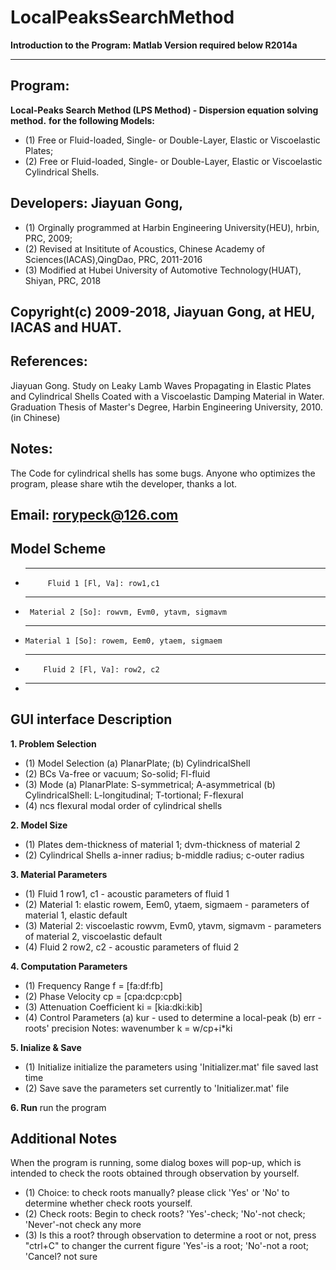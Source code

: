 # LocalPeaksSearchMethod
  **Introduction to the Program: Matlab Version required below R2014a**
**********************************************************************************
## Program: 
   **Local-Peaks Search Method (LPS Method) - Dispersion equation solving method.**
   **for the following Models:**
* (1) Free or Fluid-loaded, Single- or Double-Layer, Elastic or Viscoelastic Plates;
* (2) Free or Fluid-loaded, Single- or Double-Layer, Elastic or Viscoelastic Cylindrical Shells.

## Developers: Jiayuan Gong,
* (1) Orginally programmed at Harbin Engineering University(HEU), hrbin, PRC, 2009;
* (2) Revised at Insititute of Acoustics, Chinese Academy of Sciences(IACAS),QingDao, PRC, 2011-2016
* (3) Modified at Hubei University of Automotive Technology(HUAT), Shiyan, PRC, 2018

## Copyright(c) 2009-2018, Jiayuan Gong, at HEU, IACAS and HUAT.

## References: 
Jiayuan Gong. Study on Leaky Lamb Waves Propagating in Elastic Plates
and Cylindrical Shells Coated with a Viscoelastic Damping Material in Water. 
Graduation Thesis of Master's Degree, Harbin Engineering University, 2010. (in Chinese)

## Notes:  
The Code for cylindrical shells has some bugs. Anyone who optimizes
the program, please share wtih the developer, thanks a lot.

## Email: rorypeck@126.com

 ## Model Scheme
* -----------------------------------------------------------------
           Fluid 1 [Fl, Va]: row1,c1
* -----------------------------------------------------------------
       Material 2 [So]: rowvm, Evm0, ytavm, sigmavm      
*  ----------------------------------------------------------------
       Material 1 [So]: rowem, Eem0, ytaem, sigmaem
*  ----------------------------------------------------------------
           Fluid 2 [Fl, Va]: row2, c2
* -----------------------------------------------------------------

## GUI interface Description
**1. Problem Selection**
* (1) Model Selection
(a) PlanarPlate; (b) CylindricalShell
* (2) BCs
Va-free or vacuum; So-solid; Fl-fluid
* (3) Mode
(a) PlanarPlate: S-symmetrical; A-asymmetrical
(b) CylindricalShell: L-longitudinal; T-tortional; F-flexural
* (4) ncs 
flexural modal order of cylindrical shells
	
**2. Model Size**
* (1) Plates
dem-thickness of material 1; dvm-thickness of material 2
* (2) Cylindrical Shells
a-inner radius; b-middle radius; c-outer radius

**3. Material Parameters**
* (1) Fluid 1
row1, c1 - acoustic parameters of fluid 1
* (2) Material 1: elastic
rowem, Eem0, ytaem, sigmaem - parameters of material 1, elastic default
* (3) Material 2: viscoelastic
rowvm, Evm0, ytavm, sigmavm - parameters of material 2, viscoelastic default
* (4) Fluid 2
row2, c2 - acoustic parameters of fluid 2

**4. Computation Parameters**
* (1)  Frequency Range 
     f = [fa:df:fb]
* (2)  Phase Velocity
     cp = [cpa:dcp:cpb]
* (3)  Attenuation Coefficient
     ki = [kia:dki:kib]
* (4)  Control Parameters
    (a) kur - used to determine a local-peak
    (b) err - roots' precision
Notes: wavenumber k = w/cp+i*ki

**5. Inialize & Save**
* (1) Initialize
     initialize the parameters using 'Initializer.mat' file saved last time
* (2) Save
     save the parameters set currently to 'Initializer.mat' file
	 
**6. Run**
  run the program
  

## Additional Notes
  When the program is running, some dialog boxes will pop-up, which is intended to 
  check the roots obtained through observation by yourself. 
* (1) Choice: to check roots manually?
    please click 'Yes' or 'No' to determine whether check roots yourself.
* (2) Check roots: Begin to check roots?
     'Yes'-check; 'No'-not check; 'Never'-not check any more
* (3) Is this a root?
     through observation to determine a root or not, press "ctrl+C" to changer the current figure
          'Yes'-is a root; 'No'-not a root; 'Cancel? not sure


